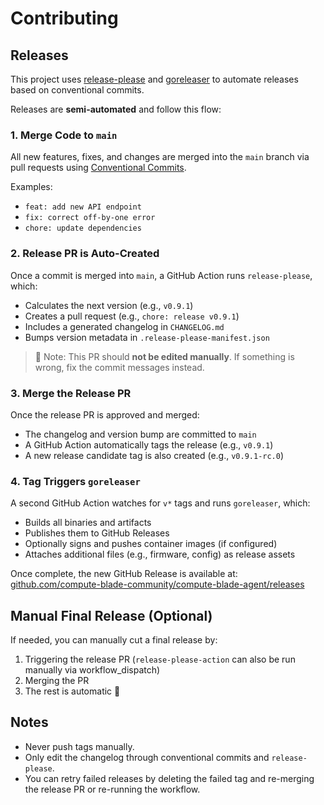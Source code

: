 # Contributing

## Releases

This project uses [release-please](https://github.com/googleapis/release-please) and [goreleaser](https://goreleaser.com/) to automate releases based on conventional commits.

Releases are **semi-automated** and follow this flow:

### 1. Merge Code to `main`

All new features, fixes, and changes are merged into the `main` branch via pull requests using [Conventional Commits](https://www.conventionalcommits.org/en/v1.0.0/).

Examples:

- `feat: add new API endpoint`
- `fix: correct off-by-one error`
- `chore: update dependencies`

### 2. Release PR is Auto-Created

Once a commit is merged into `main`, a GitHub Action runs `release-please`, which:

- Calculates the next version (e.g., `v0.9.1`)
- Creates a pull request (e.g., `chore: release v0.9.1`)
- Includes a generated changelog in `CHANGELOG.md`
- Bumps version metadata in `.release-please-manifest.json`

> 📌 Note:
> This PR should **not be edited manually**. If something is wrong, fix the commit messages instead.

### 3. Merge the Release PR

Once the release PR is approved and merged:

- The changelog and version bump are committed to `main`
- A GitHub Action automatically tags the release (e.g., `v0.9.1`)
- A new release candidate tag is also created (e.g., `v0.9.1-rc.0`)

### 4. Tag Triggers `goreleaser`

A second GitHub Action watches for `v*` tags and runs `goreleaser`, which:

- Builds all binaries and artifacts
- Publishes them to GitHub Releases
- Optionally signs and pushes container images (if configured)
- Attaches additional files (e.g., firmware, config) as release assets

Once complete, the new GitHub Release is available at: [github.com/compute-blade-community/compute-blade-agent/releases](https://github.com/compute-blade-community/compute-blade-agent/releases)

## Manual Final Release (Optional)

If needed, you can manually cut a final release by:

1. Triggering the release PR (`release-please-action` can also be run manually via workflow_dispatch)
2. Merging the PR
3. The rest is automatic 🎉

## Notes

- Never push tags manually.
- Only edit the changelog through conventional commits and `release-please`.
- You can retry failed releases by deleting the failed tag and re-merging the release PR or re-running the workflow.
